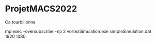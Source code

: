 # ProjetMACS2022
Ca tourbillonne

mpiexec -oversubscribe -np 2 vortexSimulation.exe simpleSimulation.dat 1920 1080